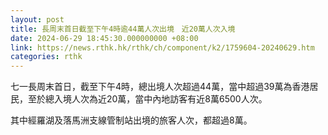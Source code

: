```yaml
---
layout: post
title: 長周末首日截至下午4時逾44萬人次出境　近20萬人次入境
date: 2024-06-29 18:45:30.000000000 +08:00
link: https://news.rthk.hk/rthk/ch/component/k2/1759604-20240629.htm
categories: rthk
---
```


七一長周末首日，截至下午4時，總出境人次超過44萬，當中超過39萬為香港居民，至於總入境人次為近20萬，當中內地訪客有近8萬6500人次。

其中經羅湖及落馬洲支線管制站出境的旅客人次，都超過8萬。
